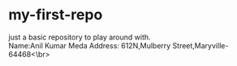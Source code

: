 # my-first-repo
just a basic repository to play around with.<br>
Name:Anil Kumar Meda
Address: 612N,Mulberry Street,Maryville-64468<\br>

